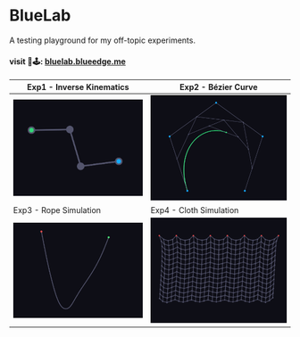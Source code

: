 # BlueLab

A testing playground for my off-topic experiments.

#### visit 🎲🕹: [bluelab.blueedge.me](https://bluelab.blueedge.me)



| Exp1 - Inverse Kinematics | Exp2 - Bézier Curve |
|-|-|
| ![invkin](./public/img/invkin.png) | ![bezcrv](./public/img/bezcrv.png) |
| Exp3 - Rope Simulation | Exp4 - Cloth Simulation |
| ![invkin](./public/img/ropesim.png) | ![bezcrv](./public/img/clothsim.png) |
